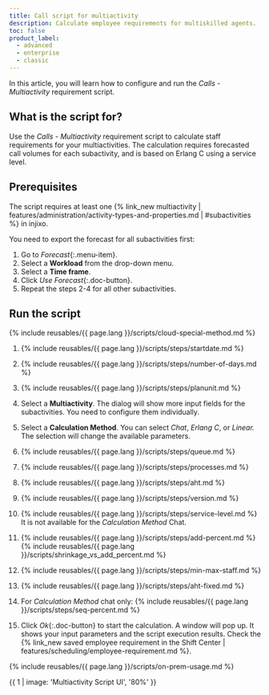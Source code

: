 ```yaml
---
title: Call script for multiactivity
description: Calculate employee requirements for multiskilled agents.
toc: false
product_label:
  - advanced
  - enterprise
  - classic
---
```


In this article, you will learn how to configure and run the _Calls - Multiactivity_ requirement script.

## What is the script for?

Use the _Calls - Multiactivity_ requirement script to calculate staff requirements for your multiactivities. The calculation requires forecasted call volumes for each subactivity, and is based on Erlang C using a service level.

## Prerequisites

The script requires at least one {% link_new multiactivity | features/administration/activity-types-and-properties.md | #subactivities %} in injixo.

You need to export the forecast for all subactivities first:

1. Go to _Forecast_{:.menu-item}.
2. Select a **Workload** from the drop-down menu.
3. Select a **Time frame**.
4. Click _Use Forecast_{:.doc-button}.
5. Repeat the steps 2-4 for all other subactivities.

## Run the script

{% include reusables/{{ page.lang }}/scripts/cloud-special-method.md %}

1. {% include reusables/{{ page.lang }}/scripts/steps/startdate.md %}
2. {% include reusables/{{ page.lang }}/scripts/steps/number-of-days.md %}
3. {% include reusables/{{ page.lang }}/scripts/steps/planunit.md %}
4. Select a **Multiactivity**. The dialog will show more input fields for the subactivities. You need to configure them individually.
5. Select a **Calculation Method**. You can select _Chat_, _Erlang C_, or _Linear._ The selection will change the available parameters.
6. {% include reusables/{{ page.lang }}/scripts/steps/queue.md %}
7. {% include reusables/{{ page.lang }}/scripts/steps/processes.md %}
8. {% include reusables/{{ page.lang }}/scripts/steps/aht.md %}
9. {% include reusables/{{ page.lang }}/scripts/steps/version.md %}
10. {% include reusables/{{ page.lang }}/scripts/steps/service-level.md %} It is not available for the _Calculation Method_ Chat.
11. {% include reusables/{{ page.lang }}/scripts/steps/add-percent.md %}
    {% include reusables/{{ page.lang }}/scripts/shrinkage_vs_add_percent.md %}

12. {% include reusables/{{ page.lang }}/scripts/steps/min-max-staff.md %}
13. {% include reusables/{{ page.lang }}/scripts/steps/aht-fixed.md %}
14. For _Calculation Method_ chat only: {% include reusables/{{ page.lang }}/scripts/steps/seq-percent.md %}
15. Click _Ok_{:.doc-button} to start the calculation. A window will pop up. It shows your input parameters and the script execution results. Check the {% link_new saved employee requirement in the Shift Center | features/scheduling/employee-requirement.md %}.

{% include reusables/{{ page.lang }}/scripts/on-prem-usage.md %}

{{ 1 | image: 'Multiactivity Script UI', '80%' }}
